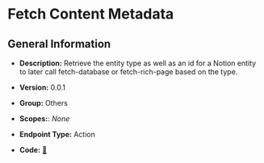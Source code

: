 # Fetch Content Metadata

## General Information

- **Description:** Retrieve the entity type as well as an id for a Notion entity to later call
fetch-database or fetch-rich-page based on the type.

- **Version:** 0.0.1
- **Group:** Others
- **Scopes:**: _None_
- **Endpoint Type:** Action
- **Code:** [🔗](https://github.com/NangoHQ/integration-templates/tree/main/integrations/notion/actions/fetch-content-metadata.ts)
